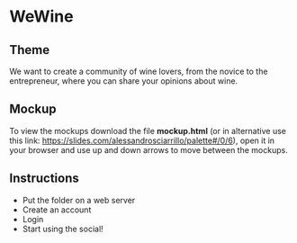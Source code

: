 # WeWine

## Theme
We want to create a community of wine lovers, from the novice to the entrepreneur, where you can share your opinions about wine.

## Mockup
To view the mockups download the file **mockup.html** (or in alternative use this link: https://slides.com/alessandrosciarrillo/palette#/0/6), open it in your browser and use up and down arrows to move between the mockups.

## Instructions
- Put the folder on a web server
- Create an account
- Login
- Start using the social!
